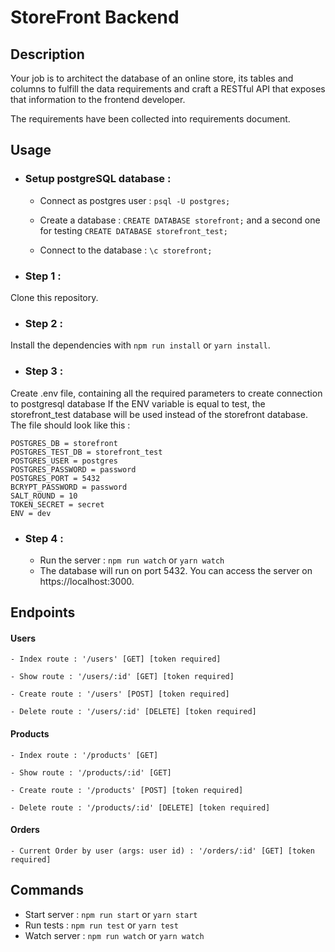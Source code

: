 # StoreFront Backend

## Description

Your job is to architect the database of an online store, its tables and columns to fulfill the data requirements and craft a RESTful API that exposes that information to the frontend developer.

The requirements have been collected into requirements document.

## Usage

* ### Setup postgreSQL database :

  * Connect as postgres user : `psql -U postgres;`

  * Create a database : `CREATE DATABASE storefront;` and a second one for testing `CREATE DATABASE storefront_test;`

  * Connect to the database : `\c storefront;`

* ### Step 1 : 

Clone this repository.

* ### Step 2 : 

Install the dependencies with `npm run install` or `yarn install`.

* ### Step 3 : 

Create .env file, containing all the required parameters to create connection to postgresql database
If the ENV variable is equal to test, the storefront_test database will be used instead of the storefront database. The file should look like this :

```POSTGRES_HOST = localhost
POSTGRES_DB = storefront
POSTGRES_TEST_DB = storefront_test
POSTGRES_USER = postgres
POSTGRES_PASSWORD = password
POSTGRES_PORT = 5432
BCRYPT_PASSWORD = password
SALT_ROUND = 10
TOKEN_SECRET = secret
ENV = dev
```

* ### Step 4 : 

    * Run the server : `npm run watch` or `yarn watch`
    * The database will run on port 5432. You can access the server on https://localhost:3000.

## Endpoints

#### Users

```
- Index route : '/users' [GET] [token required]
```
```
- Show route : '/users/:id' [GET] [token required]
```
```
- Create route : '/users' [POST] [token required]
```
```
- Delete route : '/users/:id' [DELETE] [token required]
```

#### Products

```
- Index route : '/products' [GET]
```
```
- Show route : '/products/:id' [GET]
```
```
- Create route : '/products' [POST] [token required]
```
```
- Delete route : '/products/:id' [DELETE] [token required]
```

#### Orders

```
- Current Order by user (args: user id) : '/orders/:id' [GET] [token required]
```

## Commands

- Start server : `npm run start` or `yarn start`
- Run tests : `npm run test` or `yarn test`
- Watch server : `npm run watch` or `yarn watch`



